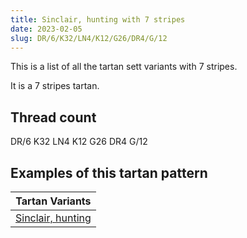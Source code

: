 ```yaml
---
title: Sinclair, hunting with 7 stripes
date: 2023-02-05
slug: DR/6/K32/LN4/K12/G26/DR4/G/12
---
```

This is a list of all the tartan sett variants with 7 stripes.

It is a 7 stripes tartan.


## Thread count
DR/6 K32 LN4 K12 G26 DR4 G/12

## Examples of this tartan pattern

| Tartan Variants |
|---------------|
| [Sinclair, hunting](/variants/dr/6/k32/ln4/k12/g26/dr4/g/12-dr900030-g008000-k000000-lne0e0e0)||
